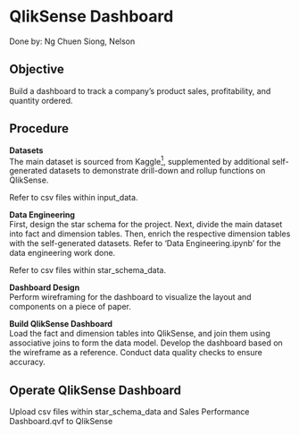 # QlikSense Dashboard
Done by: Ng Chuen Siong, Nelson

## Objective
Build a dashboard to track a company’s product sales, profitability, and quantity ordered. 

## Procedure
<b>Datasets</b><br>
The main dataset is sourced from Kaggle<a href="https://www.kaggle.com/datasets/beekiran/sales-data-analysis"><sup>1</sup></a>, supplemented by additional self-generated datasets to demonstrate drill-down and rollup functions on QlikSense. <br>

Refer to csv files within input_data.<br>

<b>Data Engineering</b><br>
First, design the star schema for the project. Next, divide the main dataset into fact and dimension tables. Then, enrich the respective dimension tables with the self-generated datasets. Refer to ‘Data Engineering.ipynb’ for the data engineering work done. <br>

Refer to csv files within star_schema_data.<br>

<b>Dashboard Design</b><br>
Perform wireframing for the dashboard to visualize the layout and components on a piece of paper. 

<b>Build QlikSense Dashboard</b><br>
Load the fact and dimension tables into QlikSense, and join them using associative joins to form the data model. Develop the dashboard based on the wireframe as a reference. Conduct data quality checks to ensure accuracy. 

## Operate QlikSense Dashboard
Upload csv files within star_schema_data and Sales Performance Dashboard.qvf to QlikSense <br>
